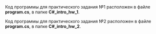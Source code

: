Код программы для практического задания №1 расположен в файле **program.cs**, в папке **C#_intro_hw_1**.  

Код программы для практического задания №2 расположен в файле **program.cs**, в папке **C#_intro_hw_2**.
